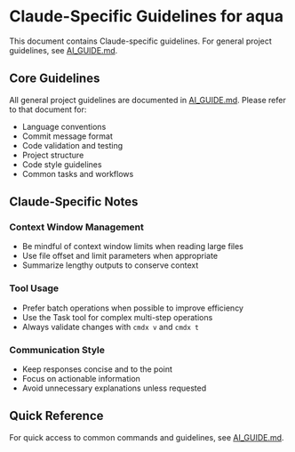 # Claude-Specific Guidelines for aqua

This document contains Claude-specific guidelines. For general project guidelines, see [AI_GUIDE.md](AI_GUIDE.md).

## Core Guidelines

All general project guidelines are documented in [AI_GUIDE.md](AI_GUIDE.md). Please refer to that document for:
- Language conventions
- Commit message format
- Code validation and testing
- Project structure
- Code style guidelines
- Common tasks and workflows

## Claude-Specific Notes

### Context Window Management

- Be mindful of context window limits when reading large files
- Use file offset and limit parameters when appropriate
- Summarize lengthy outputs to conserve context

### Tool Usage

- Prefer batch operations when possible to improve efficiency
- Use the Task tool for complex multi-step operations
- Always validate changes with `cmdx v` and `cmdx t`

### Communication Style

- Keep responses concise and to the point
- Focus on actionable information
- Avoid unnecessary explanations unless requested

## Quick Reference

For quick access to common commands and guidelines, see [AI_GUIDE.md](AI_GUIDE.md#important-commands).
